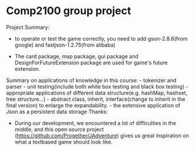 # Comp2100 group project





Project Summary:







- to operate or test the game correctly, you need to add gson-2.8.6(from google) and fastjson-1.2.75(from alibaba)

- The card package, map package, gui package and DesignForFutureExtension package are used for game's future extension.

Summary on applications of knowledge in this course:
    - tokenizer and parser
    - unit testing(include both white box testing and black box testing)
    - appropriate applications of different data structure(e.g. hashMap, hashset, tree structure...)
    - abstract class, inherit, interface(change to inherit in the final version) to enlarge the expandability.
    - the extensive application of Json as a persistent data storage
Thanks:
- During our development, we encountered a lot of difficulties in the middle, and this open source project (https://github.com/Progether/JAdventure) gives us great inspiration on what a textbased game should look like. 
    
    